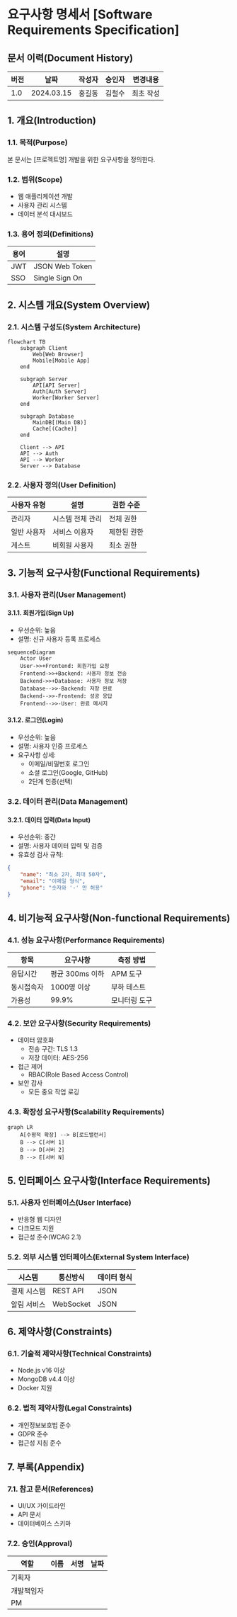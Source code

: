 # 요구사항 명세서 [Software Requirements Specification]

## 문서 이력(Document History)
| 버전 | 날짜 | 작성자 | 승인자 | 변경내용 |
|-----|------|--------|--------|----------|
| 1.0 | 2024.03.15 | 홍길동 | 김철수 | 최초 작성 |

## 1. 개요(Introduction)
### 1.1. 목적(Purpose)
본 문서는 [프로젝트명] 개발을 위한 요구사항을 정의한다.

### 1.2. 범위(Scope)
- 웹 애플리케이션 개발
- 사용자 관리 시스템
- 데이터 분석 대시보드

### 1.3. 용어 정의(Definitions)
| 용어 | 설명 |
|-----|------|
| JWT | JSON Web Token |
| SSO | Single Sign On |

## 2. 시스템 개요(System Overview)
### 2.1. 시스템 구성도(System Architecture)
```mermaid
flowchart TB
    subgraph Client
        Web[Web Browser]
        Mobile[Mobile App]
    end
   
    subgraph Server
        API[API Server]
        Auth[Auth Server]
        Worker[Worker Server]
    end
   
    subgraph Database
        MainDB[(Main DB)]
        Cache[(Cache)]
    end
   
    Client --> API
    API --> Auth
    API --> Worker
    Server --> Database
```

### 2.2. 사용자 정의(User Definition)
| 사용자 유형 | 설명 | 권한 수준 |
|------------|------|-----------|
| 관리자 | 시스템 전체 관리 | 전체 권한 |
| 일반 사용자 | 서비스 이용자 | 제한된 권한 |
| 게스트 | 비회원 사용자 | 최소 권한 |

## 3. 기능적 요구사항(Functional Requirements)
### 3.1. 사용자 관리(User Management)
#### 3.1.1. 회원가입(Sign Up)
- 우선순위: 높음
- 설명: 신규 사용자 등록 프로세스
```mermaid
sequenceDiagram
    Actor User
    User->>+Frontend: 회원가입 요청
    Frontend->>+Backend: 사용자 정보 전송
    Backend->>+Database: 사용자 정보 저장
    Database-->>-Backend: 저장 완료
    Backend-->>-Frontend: 성공 응답
    Frontend-->>-User: 완료 메시지
```

#### 3.1.2. 로그인(Login)
- 우선순위: 높음
- 설명: 사용자 인증 프로세스
- 요구사항 상세:
  - 이메일/비밀번호 로그인
  - 소셜 로그인(Google, GitHub)
  - 2단계 인증(선택)

### 3.2. 데이터 관리(Data Management)
#### 3.2.1. 데이터 입력(Data Input)
- 우선순위: 중간
- 설명: 사용자 데이터 입력 및 검증
- 유효성 검사 규칙:
```json
{
    "name": "최소 2자, 최대 50자",
    "email": "이메일 형식",
    "phone": "숫자와 '-' 만 허용"
}
```

## 4. 비기능적 요구사항(Non-functional Requirements)
### 4.1. 성능 요구사항(Performance Requirements)
| 항목 | 요구사항 | 측정 방법 |
|-----|----------|-----------|
| 응답시간 | 평균 300ms 이하 | APM 도구 |
| 동시접속자 | 1000명 이상 | 부하 테스트 |
| 가용성 | 99.9% | 모니터링 도구 |

### 4.2. 보안 요구사항(Security Requirements)
- 데이터 암호화
  - 전송 구간: TLS 1.3
  - 저장 데이터: AES-256
- 접근 제어
  - RBAC(Role Based Access Control)
- 보안 감사
  - 모든 중요 작업 로깅

### 4.3. 확장성 요구사항(Scalability Requirements)
```mermaid
graph LR
    A[수평적 확장] --> B[로드밸런서]
    B --> C[서버 1]
    B --> D[서버 2]
    B --> E[서버 N]
```

## 5. 인터페이스 요구사항(Interface Requirements)
### 5.1. 사용자 인터페이스(User Interface)
- 반응형 웹 디자인
- 다크모드 지원
- 접근성 준수(WCAG 2.1)

### 5.2. 외부 시스템 인터페이스(External System Interface)
| 시스템 | 통신방식 | 데이터 형식 |
|--------|----------|-------------|
| 결제 시스템 | REST API | JSON |
| 알림 서비스 | WebSocket | JSON |

## 6. 제약사항(Constraints)
### 6.1. 기술적 제약사항(Technical Constraints)
- Node.js v16 이상
- MongoDB v4.4 이상
- Docker 지원

### 6.2. 법적 제약사항(Legal Constraints)
- 개인정보보호법 준수
- GDPR 준수
- 접근성 지침 준수

## 7. 부록(Appendix)
### 7.1. 참고 문서(References)
- UI/UX 가이드라인
- API 문서
- 데이터베이스 스키마

### 7.2. 승인(Approval)
| 역할 | 이름 | 서명 | 날짜 |
|-----|------|------|------|
| 기획자 | | | |
| 개발책임자 | | | |
| PM | | | |
